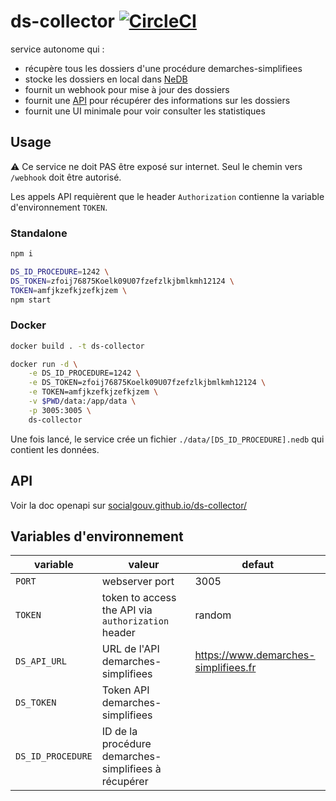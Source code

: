# ds-collector [![CircleCI](https://circleci.com/gh/SocialGouv/ds-collector.svg?style=svg)](https://circleci.com/gh/SocialGouv/ds-collector)

service autonome qui :

- récupère tous les dossiers d'une procédure demarches-simplifiees
- stocke les dossiers en local dans [NeDB](https://github.com/louischatriot/nedb)
- fournit un webhook pour mise à jour des dossiers
- fournit une [API](https://socialgouv.github.io/ds-collector/) pour récupérer des informations sur les dossiers
- fournit une UI minimale pour voir consulter les statistiques

## Usage

⚠ Ce service ne doit PAS être exposé sur internet. Seul le chemin vers `/webhook` doit être autorisé.

Les appels API requièrent que le header `Authorization` contienne la variable d'environnement `TOKEN`.

### Standalone

```sh
npm i

DS_ID_PROCEDURE=1242 \
DS_TOKEN=zfoij76875Koelk09U07fzefzlkjbmlkmh12124 \
TOKEN=amfjkzefkjzefkjzem \
npm start
```

### Docker

```sh
docker build . -t ds-collector

docker run -d \
    -e DS_ID_PROCEDURE=1242 \
    -e DS_TOKEN=zfoij76875Koelk09U07fzefzlkjbmlkmh12124 \
    -e TOKEN=amfjkzefkjzefkjzem \
    -v $PWD/data:/app/data \
    -p 3005:3005 \
    ds-collector
```

Une fois lancé, le service crée un fichier `./data/[DS_ID_PROCEDURE].nedb` qui contient les données.

## API

Voir la doc openapi sur [socialgouv.github.io/ds-collector/](https://socialgouv.github.io/ds-collector/)

## Variables d'environnement

| variable          | valeur                                               | defaut                               |
| ----------------- | ---------------------------------------------------- | ------------------------------------ |
| `PORT`            | webserver port                                       | 3005                                 |
| `TOKEN`           | token to access the API via `authorization` header   | random                               |
| `DS_API_URL`      | URL de l'API demarches-simplifiees                   | https://www.demarches-simplifiees.fr |
| `DS_TOKEN`        | Token API demarches-simplifiees                      |
| `DS_ID_PROCEDURE` | ID de la procédure demarches-simplifiees à récupérer |
